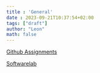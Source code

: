```yaml
---
title : 'General'
date : 2023-09-21T10:37:54+02:00
tags: ["draft"]
author: "Leon"
math: false
---
```


[Github Assignments](https://github.com/FHNW-WEBFR-HS23/)

[Softwarelab](https://webfr.fhnw.softwarelab.ch/)


